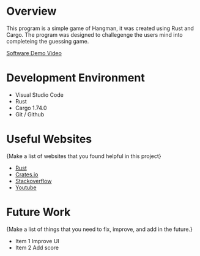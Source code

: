 # Overview

This program is a simple game of Hangman, it was created using Rust and Cargo. The program was designed to challegenge the users mind into completeing the guessing game. 

[Software Demo Video](https://youtu.be/k0fpAssKP1w)

# Development Environment

* Visual Studio Code
* Rust 
* Cargo 1.74.0
* Git / Github

# Useful Websites

{Make a list of websites that you found helpful in this project}

- [Rust](https://www.rust-lang.org/)
- [Crates.io](https://crates.io/)
- [Stackoverflow](https://stackoverflow.co)
- [Youtube](https://www.youtube.com)

# Future Work

{Make a list of things that you need to fix, improve, and add in the future.}

- Item 1 Improve UI
- Item 2 Add score
   